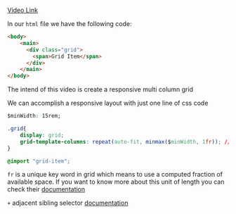 [Video Link](https://egghead.io/lessons/css-create-a-basic-responsive-grid-system-with-css-grid)

<TimeStamp start="0:10" end="0:18">

In our `html` file we have the following code:

```html
<body> 
    <main>
      <div class="grid">
        <span>Grid Item</span>
      </div>
    </main>
</body>
```

</TimeStamp>

<TimeStamp start="0:46" end="0:50">

The intend of this video is create a responsive multi column grid

</TimeStamp>

<TimeStamp start="1:00" end="1:20">

We can accomplish a responsive layout with just one line of css code

```css
$minWidth: 15rem;

.grid{
    display: grid;
    grid-template-columns: repeat(auto-fit, minmax($minWidth, 1fr)); // responsive
}

@import "grid-item";
```

</TimeStamp>

<TimeStamp start="1:30" end="1:42">

`fr` is a unique key word in grid which means to use a computed fraction of available space. If you want to know more about this unit of length you can check their [documentation](https://mozilladevelopers.github.io/playground/css-grid/04-fr-unit/)

</TimeStamp>


<TimeStamp start="3:10" end="3:15 ">

`+` adjacent sibling selector [documentation](https://developer.mozilla.org/en-US/docs/Web/CSS/Adjacent_sibling_combinator)

</TimeStamp>

